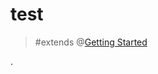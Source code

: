 # test

> #extends @[Getting Started](mention://c5511d40-ea26-42cb-9295-dd6e299e52f4/document/497de359-b882-4cfc-810f-9a94aea55137) 


.